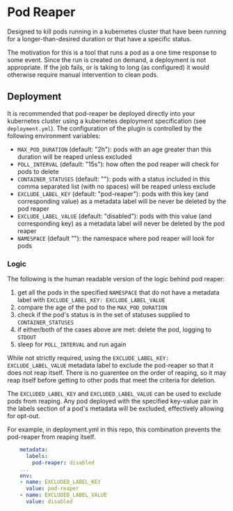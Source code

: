# Pod Reaper 
Designed to kill pods running in a kubernetes cluster that have been running for a longer-than-desired duration or that
have a specific status.

The motivation for this is a tool that runs a pod as a one time response to some event. Since the run is created on
demand, a deployment is not appropriate. If the job fails, or is taking to long (as configured) it would otherwise 
require manual intervention to clean pods.

## Deployment

It is recommended that pod-reaper be deployed directly into your kubernetes cluster using a kubernetes deployment 
specification (see `deployment.yml`). The configuration of the plugin is controlled by the following environment 
variables:

- `MAX_POD_DURATION` (default: "2h"): pods with an age greater than this duration will be reaped unless excluded
- `POLL_INTERVAL` (default: "15s"): how often the pod reaper will check for pods to delete
- `CONTAINER_STATUSES` (default: ""): pods with a status included in this comma separated list (with no spaces) will be
 reaped unless exclude
- `EXCLUDE_LABEL_KEY` (default: "pod-reaper"): pods with this key (and corresponding value) as a metadata label will be
 never be deleted by the pod reaper
- `EXCLUDE_LABEL_VALUE` (default: "disabled"): pods with this value (and corresponding key) as a metadata label will 
 never be deleted by the pod reaper
- `NAMESPACE` (default ""): the namespace where pod reaper will look for pods

### Logic

The following is the human readable version of the logic behind pod reaper:
1. get all the pods in the specified `NAMESPACE` that do not have a metadata label with 
 `EXCLUDE_LABEL_KEY: EXCLUDE_LABEL_VALUE`
1. compare the age of the pod to the `MAX_POD_DURATION`
1. check if the pod's status is in the set of statuses supplied to `CONTAINER_STATUSES`
1. if either/both of the cases above are met: delete the pod, logging to `STDOUT`
1. sleep for `POLL_INTERVAL` and run again

While not strictly required, using the `EXCLUDE_LABEL_KEY: EXCLUDE_LABEL_VALUE` metadata label to exclude the pod-reaper
 so that it does not reap itself. There is no guarentee on the order of reaping, so it may reap itself before getting to
 other pods that meet the criteria for deletion.


The `EXCLUDED_LABEL_KEY` and `EXCLUDED_LABEL_VALUE` can be used to exclude pods from reaping. Any pod deployed with the 
specified key-value pair in the labels section of a pod's metadata will be excluded, effectively allowing for opt-out.

For example, in deployment.yml in this repo, this combination prevents the pod-reaper from reaping itself.
```yaml
    metadata:
      labels:
        pod-reaper: disabled
    ...
    env:
    - name: EXCLUDED_LABEL_KEY
      value: pod-reaper
    - name: EXCLUDED_LABEL_VALUE
      value: disabled
```

